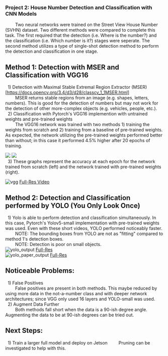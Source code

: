 ### Project 2: House Number Detection and Classification with CNN Models
&nbsp;&nbsp;&nbsp;&nbsp;&nbsp;&nbsp;&nbsp;&nbsp;Two neural networks were trained on the Street View House Number (SVHN) dataset. Two different methods were compared to complete this task. The first required that the detection (i.e. Where is the number?) and the classification (i.e. Which number is it?) stages were seperate. The second method utilizes a type of single-shot detection method to perform the detection and classification in one stage.

## Method 1: Detection with MSER and Classification with VGG16
&nbsp;&nbsp;1) Detection with Maximal Stable Extremal Region Extractor (MSER)[https://docs.opencv.org/3.4/d3/d28/classcv_1_1MSER.html]  
&nbsp;&nbsp;&nbsp;&nbsp;&nbsp;&nbsp;&nbsp;&nbsp;MSER returns stable regions from an image (e.g. shapes, letters, numbers). This is good for the detection of numbers but may not work for the detection of other more-complex objects (e.g. vehicles, people, etc.).  
&nbsp;&nbsp;2) Classification with Pytorch's VGG16 implemention with untrained weights and pre-trained weights  
&nbsp;&nbsp;&nbsp;&nbsp;&nbsp;&nbsp;&nbsp;&nbsp;The VGG16 network was trained with two methods 1) training the weights from scratch and 2) training from a baseline of pre-trained weights. As expected, the network utilizing the pre-trained weights performed better than without; in this case it performed 4.5% higher after 20 epochs of training.

<img src="https://user-images.githubusercontent.com/29446797/167309158-949b24bc-2e22-47fc-a688-d06bbb262538.png"> <img src="https://user-images.githubusercontent.com/29446797/167309161-c2e9381e-4ef2-46fc-8ca0-6a3af97f615e.png">  
&nbsp;&nbsp;3) These graphs represent the accuracy at each epoch for the network trained from scratch (left) and the network trained with pre-trained weights (right).

![vgg](https://user-images.githubusercontent.com/29446797/167310676-9744a36d-e80d-4262-abf4-cf41248f6cc6.gif) [Full-Res Video](https://github.com/hsilvaga/ComputerVisionProjects/blob/master/NumberDetection/data/vgg16_output.avi])


## Method 2: Detection and Classification performed by YOLO (You Only Look Once)
&nbsp;&nbsp;1) Yolo is able to perform detection and classification simultaneously. In this case, Pytorch's Yolov5-small implementation with pre-trained weights was used. Even with these short videos, YOLO performed noticeably faster.  
&nbsp;&nbsp;&nbsp;&nbsp;&nbsp;&nbsp;&nbsp;&nbsp;NOTE: The bounding boxes from YOLO are not as "fitting" compared to method 1's detection boxes.  
&nbsp;&nbsp;&nbsp;&nbsp;&nbsp;&nbsp;&nbsp;&nbsp;NOTE: Detection is poor on small objects.  
![yolo_output](https://user-images.githubusercontent.com/29446797/167315576-e57daf80-8f8d-4c62-847a-fa2332b1a6a1.gif) [Full-Res](https://github.com/hsilvaga/ComputerVisionProjects/blob/master/NumberDetection/data/yolo_mile_output.avi)   
![yolo_paper_output](https://user-images.githubusercontent.com/29446797/167315579-28ae63ce-3211-4a69-b909-5c026b1fbf80.gif) [Full-Res](https://github.com/hsilvaga/ComputerVisionProjects/blob/master/NumberDetection/data/yolo_paper_output.avi)  

## Noticeable Problems:
&nbsp;&nbsp;1) False Positives  
&nbsp;&nbsp;&nbsp;&nbsp;&nbsp;&nbsp;&nbsp;&nbsp;False positives are present in both methods. This maybe reduced by using more data in the not-a-number class and with deeper network architectures; since VGG only used 16 layers and YOLO-small was used.  
&nbsp;&nbsp;2) Augment Data Further  
&nbsp;&nbsp;&nbsp;&nbsp;&nbsp;&nbsp;&nbsp;&nbsp;Both methods fall short when the data is a 90-ish degree angle. Augmenting the data to be at 90-ish degrees can be tried out.  

## Next Steps:
&nbsp;&nbsp;1) Train a larger full model and deploy on Jetson
&nbsp;&nbsp;&nbsp;&nbsp;&nbsp;&nbsp;&nbsp;&nbsp;Pruning can be investigated to help with this.
